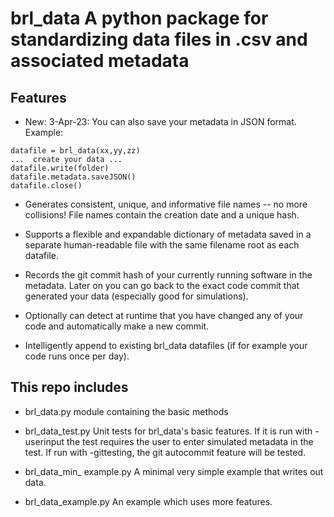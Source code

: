 # brl_data    A python package for standardizing data files in .csv and associated metadata

## Features
* New: 3-Apr-23:   You can also save your metadata in JSON format.  Example:

```
datafile = brl_data(xx,yy,zz)
...  create your data ...
datafile.write(folder)
datafile.metadata.saveJSON()
datafile.close()
```

*  Generates consistent, unique, and informative file names -- no more collisions!
 File names contain the creation date and a unique hash. 
 
*  Supports a flexible and expandable dictionary of metadata saved in a separate human-readable file with 
the same filename root as each datafile.

*  Records the git commit hash of your currently running software in the metadata.    Later on you can 
go back to the exact code commit that generated your data (especially good for simulations).

*  Optionally can detect at runtime that you have changed any of your code and automatically make a new commit.

*  Intelligently append to existing brl_data datafiles (if for example your code runs once per day). 


## This repo includes
* brl_data.py  module containing the basic methods

* brl_data_test.py    Unit tests for brl_data's basic features.   If it is run with -userinput the test requires
the user to enter simulated metadata in the test.  If run with -gittesting, the git autocommit feature will be tested.
 
* brl_data_min_ example.py   A minimal very simple example that writes out data. 

* brl_data_example.py        An example which uses more features.



    
    
